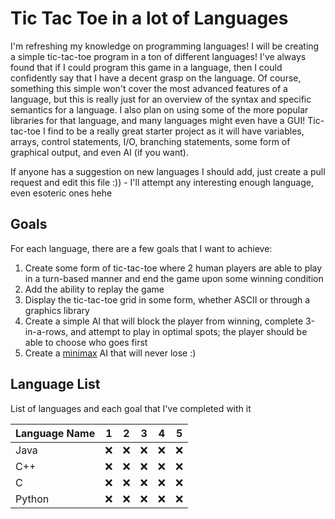 # Tic Tac Toe in a lot of Languages

I'm refreshing my knowledge on programming languages! I will be creating a simple tic-tac-toe program in a ton of different languages! I've always found that if I could program this game in a language, then I could confidently say that I have a decent grasp on the language. Of course, something this simple won't cover the most advanced features of a language, but this is really just for an overview of the syntax and specific semantics for a language. I also plan on using some of the more popular libraries for that language, and many languages might even have a GUI! Tic-tac-toe I find to be a really great starter project as it will have variables, arrays, control statements, I/O, branching statements, some form of graphical output, and even AI (if you want).

If anyone has a suggestion on new languages I should add, just create a pull request and edit this file :)) - I'll attempt any interesting enough language, even esoteric ones hehe

## Goals

For each language, there are a few goals that I want to achieve:

1. Create some form of tic-tac-toe where 2 human players are able to play in a turn-based manner and end the game upon some winning condition
2. Add the ability to replay the game
3. Display the tic-tac-toe grid in some form, whether ASCII or through a graphics library
4. Create a simple AI that will block the player from winning, complete 3-in-a-rows, and attempt to play in optimal spots; the player should be able to choose who goes first
5. Create a [minimax](https://en.wikipedia.org/wiki/Minimax) AI that will never lose :)

## Language List

List of languages and each goal that I've completed with it

| Language Name | 1   | 2   | 3   | 4   | 5   |
| ------------- | --- | --- | --- | --- | --- |
| Java          | :x: | :x: | :x: | :x: | :x: |
| C++           | :x: | :x: | :x: | :x: | :x: |
| C             | :x: | :x: | :x: | :x: | :x: |
| Python        | :x: | :x: | :x: | :x: | :x: |
